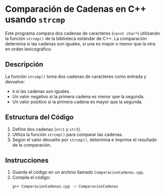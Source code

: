 # Comparación de Cadenas en C++ usando `strcmp`

Este programa compara dos cadenas de caracteres (`const char*`) utilizando la función `strcmp()` de la biblioteca estándar de C++. La comparación determina si las cadenas son iguales, si una es mayor o menor que la otra en orden lexicográfico.

## Descripción

La función `strcmp()` toma dos cadenas de caracteres como entrada y devuelve:
- `0` si las cadenas son iguales.
- Un valor negativo si la primera cadena es menor que la segunda.
- Un valor positivo si la primera cadena es mayor que la segunda.

## Estructura del Código

1. Define dos cadenas (`str1` y `str2`).
2. Utiliza la función `strcmp()` para comparar las cadenas.
3. Según el valor devuelto por `strcmp()`, determina e imprime el resultado de la comparación.

## Instrucciones

1. Guarda el código en un archivo llamado `ComparacionCadenas.cpp`.
2. Compila el código:
   ```bash
   g++ ComparacionCadenas.cpp -o ComparacionCadenas

